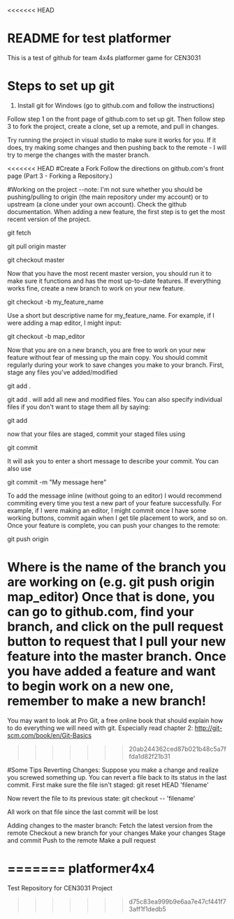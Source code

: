 <<<<<<< HEAD
# README for test platformer
This is a test of github for team 4x4s platformer game for CEN3031

# Steps to set up git
1. Install git for Windows
	(go to github.com and follow the instructions)

Follow step 1 on the front page of github.com to set up git.
Then follow step 3 to fork the project, create a clone, set up a remote, and pull in changes.

Try running the project in visual studio to make sure it works for you.
If it does, try making some changes and then pushing back to the remote - 
I will try to merge the changes with the master branch.

<<<<<<< HEAD
#Create a Fork
Follow the directions on github.com's front page (Part 3 - Forking a Repository.)

#Working on the project
--note: I'm not sure whether you should be pushing/pulling to origin (the main repository under my account) or to upstream (a clone under your own account). Check the github documentation.
When adding a new feature, the first step is to get the most recent version of the project.

git fetch

git pull origin master

git checkout master

Now that you have the most recent master version, you should run it to make sure it functions and has the most up-to-date features.
If everything works fine, create a new branch to work on your new feature.

git checkout -b my_feature_name

Use a short but descriptive name for my_feature_name. For example, if I were adding a map editor, I might input:

git checkout -b map_editor

Now that you are on a new branch, you are free to work on your new feature without fear of messing up the main copy. You should commit regularly during your work to save changes you make to your branch.
First, stage any files you've added/modified

git add .

git add . will add all new and modified files. You can also specify individual files if you don't want to stage them all by saying:

git add <filename>

now that your files are staged, commit your staged files using

git commit

It will ask you to enter a short message to describe your commit.
You can also use

git commit -m "My message here"

To add the message inline (without going to an editor)
I would recommend commiting every time you test a new part of your feature successfully. For example, if I were making an editor, I might commit once I have some working buttons, commit again when I get tile placement to work, and so on.
Once your feature is complete, you can push your changes to the remote:

git push origin <branchname>

Where <branchname> is the name of the branch you are working on (e.g. git push origin map_editor)
Once that is done, you can go to github.com, find your branch, and click on the pull request button to request that I pull your new feature into the master branch.
Once you have added a feature and want to begin work on a new one, remember to make a new branch!
=======
You may want to look at Pro Git, a free online book that should explain how to do everything we will need with git.
Especially read chapter 2:
http://git-scm.com/book/en/Git-Basics
>>>>>>> 20ab244362ced87b021b48c5a7ffda1d82f21b31



#Some Tips
Reverting Changes:
Suppose you make a change and realize you screwed something up.
You can revert a file back to its status in the last commit.
First make sure the file isn't staged:
git reset HEAD 'filename'

Now revert the file to its previous state:
git checkout -- 'filename'

All work on that file since the last commit will be lost

Adding changes to the master branch:
Fetch the latest version from the remote
Checkout a new branch for your changes
Make your changes
Stage and commit
Push to the remote
Make a pull request

=======
platformer4x4
=============

Test Repository for CEN3031 Project
>>>>>>> d75c83ea999b9e6aa7e47cf441f73aff1f1dedb5

